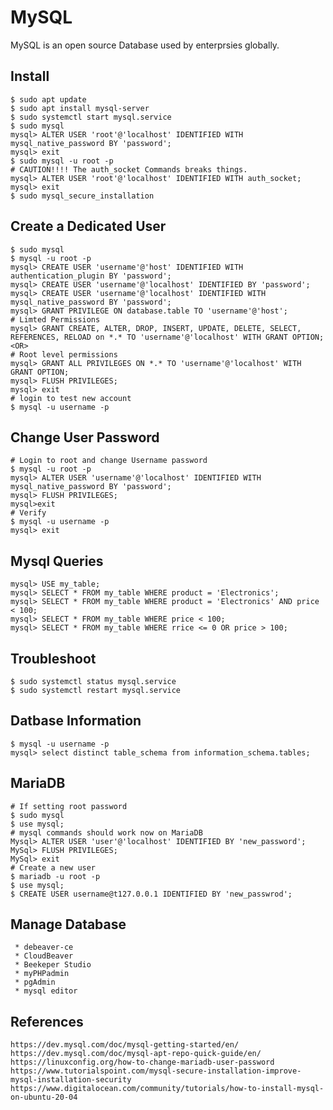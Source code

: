 MySQL
=====

MySQL is an open source Database used by enterprsies globally. 

Install
-------

    $ sudo apt update
    $ sudo apt install mysql-server
    $ sudo systemctl start mysql.service
    $ sudo mysql
    mysql> ALTER USER 'root'@'localhost' IDENTIFIED WITH mysql_native_password BY 'password';
    mysql> exit
    $ sudo mysql -u root -p
    # CAUTION!!!! The auth_socket Commands breaks things. 
    mysql> ALTER USER 'root'@'localhost' IDENTIFIED WITH auth_socket;
    mysql> exit
    $ sudo mysql_secure_installation

Create a Dedicated User
-----------------------

    $ sudo mysql
    $ mysql -u root -p
    mysql> CREATE USER 'username'@'host' IDENTIFIED WITH authentication_plugin BY 'password';
    mysql> CREATE USER 'username'@'localhost' IDENTIFIED BY 'password';
    mysql> CREATE USER 'username'@'localhost' IDENTIFIED WITH mysql_native_password BY 'password';
    mysql> GRANT PRIVILEGE ON database.table TO 'username'@'host';
    # Limted Permissions
    mysql> GRANT CREATE, ALTER, DROP, INSERT, UPDATE, DELETE, SELECT, REFERENCES, RELOAD on *.* TO 'username'@'localhost' WITH GRANT OPTION;
    <OR>
    # Root level permissions
    mysql> GRANT ALL PRIVILEGES ON *.* TO 'username'@'localhost' WITH GRANT OPTION;
    mysql> FLUSH PRIVILEGES;
    mysql> exit
    # login to test new account
    $ mysql -u username -p

Change User Password
--------------------

    # Login to root and change Username password
    $ mysql -u root -p
    mysql> ALTER USER 'username'@'localhost' IDENTIFIED WITH mysql_native_password BY 'password';
    mysql> FLUSH PRIVILEGES;
    mysql>exit
    # Verify
    $ mysql -u username -p
    mysql> exit

Mysql Queries
-------------

    mysql> USE my_table;
    mysql> SELECT * FROM my_table WHERE product = 'Electronics';
    mysql> SELECT * FROM my_table WHERE product = 'Electronics' AND price < 100;
    mysql> SELECT * FROM my_table WHERE price < 100;
    mysql> SELECT * FROM my_table WHERE rrice <= 0 OR price > 100; 

Troubleshoot
-------------

    $ sudo systemctl status mysql.service
    $ sudo systemctl restart mysql.service

Datbase Information
-------------------

    $ mysql -u username -p
    mysql> select distinct table_schema from information_schema.tables;

MariaDB
-------

    # If setting root password
    $ sudo mysql
    $ use mysql;
    # mysql commands should work now on MariaDB
    Mysql> ALTER USER 'user'@'localhost' IDENTIFIED BY 'new_password';
    MySql> FLUSH PRIVILEGES;
    MySql> exit
    # Create a new user
    $ mariadb -u root -p
    $ use mysql;
    $ CREATE USER username@t127.0.0.1 IDENTIFIED BY 'new_passwrod';

Manage Database
---------------

     * debeaver-ce
     * CloudBeaver
     * Beekeper Studio
     * myPHPadmin
     * pgAdmin
     * mysql editor


References
----------

    https://dev.mysql.com/doc/mysql-getting-started/en/
    https://dev.mysql.com/doc/mysql-apt-repo-quick-guide/en/
    https://linuxconfig.org/how-to-change-mariadb-user-password
    https://www.tutorialspoint.com/mysql-secure-installation-improve-mysql-installation-security
    https://www.digitalocean.com/community/tutorials/how-to-install-mysql-on-ubuntu-20-04

